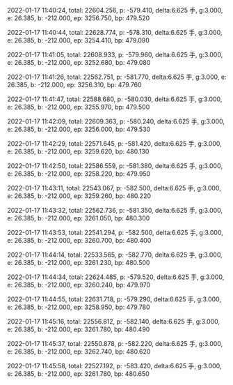 2022-01-17 11:40:24, total: 22604.256, p: -579.410, delta:6.625 手, g:3.000, e: 26.385, b: -212.000, ep: 3256.750, bp: 479.520

2022-01-17 11:40:44, total: 22628.774, p: -578.310, delta:6.625 手, g:3.000, e: 26.385, b: -212.000, ep: 3254.410, bp: 479.090

2022-01-17 11:41:05, total: 22608.933, p: -579.960, delta:6.625 手, g:3.000, e: 26.385, b: -212.000, ep: 3252.680, bp: 479.080

2022-01-17 11:41:26, total: 22562.751, p: -581.770, delta:6.625 手, g:3.000, e: 26.385, b: -212.000, ep: 3256.310, bp: 479.760

2022-01-17 11:41:47, total: 22588.680, p: -580.030, delta:6.625 手, g:3.000, e: 26.385, b: -212.000, ep: 3255.970, bp: 479.500

2022-01-17 11:42:09, total: 22609.363, p: -580.240, delta:6.625 手, g:3.000, e: 26.385, b: -212.000, ep: 3256.000, bp: 479.530

2022-01-17 11:42:29, total: 22571.645, p: -581.420, delta:6.625 手, g:3.000, e: 26.385, b: -212.000, ep: 3259.620, bp: 480.130

2022-01-17 11:42:50, total: 22586.559, p: -581.380, delta:6.625 手, g:3.000, e: 26.385, b: -212.000, ep: 3258.220, bp: 479.950

2022-01-17 11:43:11, total: 22543.067, p: -582.500, delta:6.625 手, g:3.000, e: 26.385, b: -212.000, ep: 3259.260, bp: 480.220

2022-01-17 11:43:32, total: 22562.736, p: -581.350, delta:6.625 手, g:3.000, e: 26.385, b: -212.000, ep: 3261.050, bp: 480.300

2022-01-17 11:43:53, total: 22541.294, p: -582.500, delta:6.625 手, g:3.000, e: 26.385, b: -212.000, ep: 3260.700, bp: 480.400

2022-01-17 11:44:14, total: 22533.565, p: -582.770, delta:6.625 手, g:3.000, e: 26.385, b: -212.000, ep: 3261.230, bp: 480.500

2022-01-17 11:44:34, total: 22624.485, p: -579.520, delta:6.625 手, g:3.000, e: 26.385, b: -212.000, ep: 3260.240, bp: 479.970

2022-01-17 11:44:55, total: 22631.718, p: -579.290, delta:6.625 手, g:3.000, e: 26.385, b: -212.000, ep: 3258.950, bp: 479.780

2022-01-17 11:45:16, total: 22556.812, p: -582.140, delta:6.625 手, g:3.000, e: 26.385, b: -212.000, ep: 3261.780, bp: 480.490

2022-01-17 11:45:37, total: 22550.878, p: -582.220, delta:6.625 手, g:3.000, e: 26.385, b: -212.000, ep: 3262.740, bp: 480.620

2022-01-17 11:45:58, total: 22527.192, p: -583.420, delta:6.625 手, g:3.000, e: 26.385, b: -212.000, ep: 3261.780, bp: 480.650